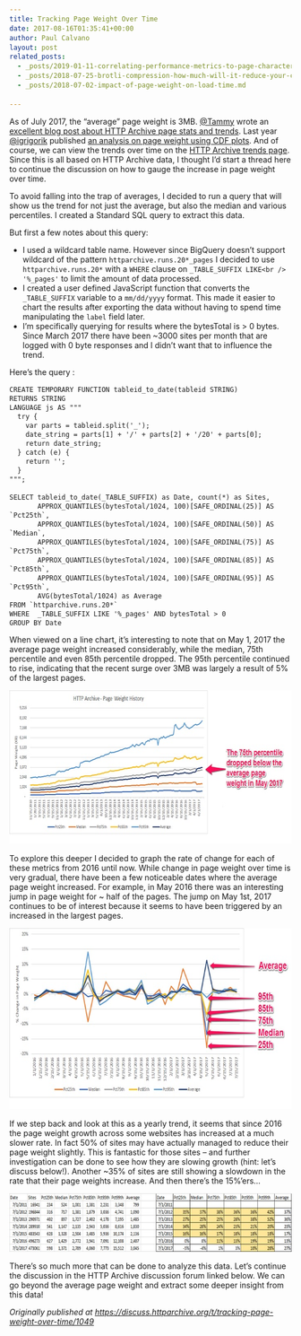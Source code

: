 ```yaml
---
title: Tracking Page Weight Over Time
date: 2017-08-16T01:35:41+00:00
author: Paul Calvano
layout: post
related_posts:
  - _posts/2019-01-11-correlating-performance-metrics-to-page-characteristics.md
  - _posts/2018-07-25-brotli-compression-how-much-will-it-reduce-your-content.md
  - _posts/2018-07-02-impact-of-page-weight-on-load-time.md
 
---
```

As of July 2017, the “average” page weight is 3MB. [@Tammy](https://twitter.com/tameverts) wrote an [excellent blog post about HTTP Archive page stats and trends](https://speedcurve.com/blog/web-performance-page-bloat/). Last year [@igrigorik](https://twitter.com/igrigorik/) published [an analysis on page weight using CDF plots](https://www.igvita.com/2016/01/12/the-average-page-is-a-myth/). And of course, we can view the trends over time on the [HTTP Archive trends page](http://httparchive.org/trends.php). Since this is all based on HTTP Archive data, I thought I’d start a thread here to continue the discussion on how to gauge the increase in page weight over time.

To avoid falling into the trap of averages, I decided to run a query that will show us the trend for not just the average, but also the median and various percentiles. I created a Standard SQL query to extract this data.

But first a few notes about this query:

  * I used a wildcard table name. However since BigQuery doesn’t support wildcard of the pattern `httparchive.runs.20*_pages` I decided to use `httparchive.runs.20*` with a `WHERE` clause on `_TABLE_SUFFIX LIKE<br />
'%_pages'` to limit the amount of data processed.
  * I created a user defined JavaScript function that converts the `_TABLE_SUFFIX` variable to a `mm/dd/yyyy` format. This made it easier to chart the results after exporting the data without having to spend time manipulating the `label` field later. 
  * I’m specifically querying for results where the bytesTotal is > 0 bytes. Since March 2017 there have been ~3000 sites per month that are logged with 0 byte responses and I didn’t want that to influence the trend.

Here’s the query :

    CREATE TEMPORARY FUNCTION tableid_to_date(tableid STRING)
    RETURNS STRING
    LANGUAGE js AS """
      try {
        var parts = tableid.split('_');    
        date_string = parts[1] + '/' + parts[2] + '/20' + parts[0];
        return date_string;
      } catch (e) {
        return '';
      }
    """;
    
    SELECT tableid_to_date(_TABLE_SUFFIX) as Date, count(*) as Sites,
           APPROX_QUANTILES(bytesTotal/1024, 100)[SAFE_ORDINAL(25)] AS `Pct25th`,     
           APPROX_QUANTILES(bytesTotal/1024, 100)[SAFE_ORDINAL(50)] AS `Median`,      
           APPROX_QUANTILES(bytesTotal/1024, 100)[SAFE_ORDINAL(75)] AS `Pct75th`,
           APPROX_QUANTILES(bytesTotal/1024, 100)[SAFE_ORDINAL(85)] AS `Pct85th`,
           APPROX_QUANTILES(bytesTotal/1024, 100)[SAFE_ORDINAL(95)] AS `Pct95th`,
           AVG(bytesTotal/1024) as Average
    FROM `httparchive.runs.20*`
    WHERE  _TABLE_SUFFIX LIKE '%_pages' AND bytesTotal > 0
    GROUP BY Date
    

When viewed on a line chart, it’s interesting to note that on May 1, 2017 the average page weight increased considerably, while the median, 75th percentile and even 85th percentile dropped. The 95th percentile continued to rise, indicating that the recent surge over 3MB was largely a result of 5% of the largest pages.

<img loading="lazy" src="/assets/wp-content/uploads/2018/03/ha_pageweight.jpg" alt="" width="690" height="274" class="alignnone size-full wp-image-287"  /> 

To explore this deeper I decided to graph the rate of change for each of these metrics from 2016 until now. While change in page weight over time is very gradual, there have been a few noticeable dates where the average page weight increased. For example, in May 2016 there was an interesting jump in page weight for ~ half of the pages. The jump on May 1st, 2017 continues to be of interest because it seems to have been triggered by an increased in the largest pages.

<img loading="lazy" src="/assets/wp-content/uploads/2018/03/ha_pageweight_rate_of_change.jpg" alt="" width="690" height="323" class="alignnone size-full wp-image-286" /> 

If we step back and look at this as a yearly trend, it seems that since 2016 the page weight growth across some websites has increased at a much slower rate. In fact 50% of sites may have actually managed to reduce their page weight slightly. This is fantastic for those sites &#8211; and further investigation can be done to see how they are slowing growth (hint: let’s discuss below!). Another ~35% of sites are still showing a slowdown in the rate that their page weights increase. And then there’s the 15%&#8217;ers…

<img loading="lazy" src="/assets/wp-content/uploads/2018/03/ha_pageweight_yearlytrend.jpg" alt="" width="690" height="104" class="alignnone size-full wp-image-285" /> 

There’s so much more that can be done to analyze this data. Let’s continue the discussion in the HTTP Archive discussion forum linked below. We can go beyond the average page weight and extract some deeper insight from this data!

_Originally published at <https://discuss.httparchive.org/t/tracking-page-weight-over-time/1049>_